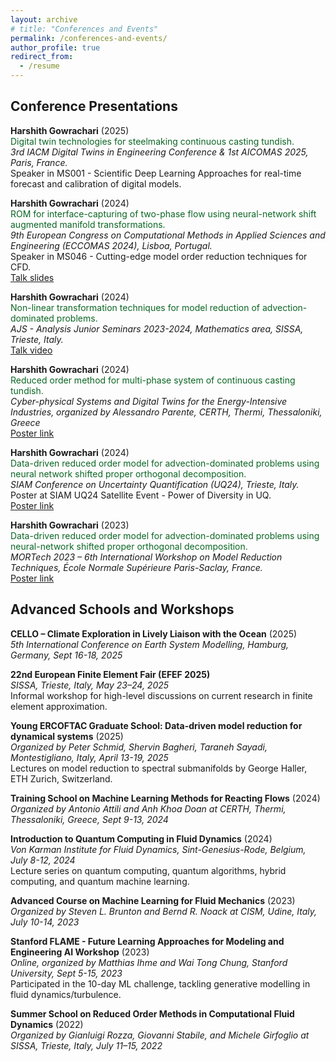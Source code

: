 ```yaml
---
layout: archive
# title: "Conferences and Events"
permalink: /conferences-and-events/
author_profile: true
redirect_from:
  - /resume
---
```


## Conference Presentations

**Harshith Gowrachari** (2025)  
<span style="color:#0B6623;">Digital twin technologies for steelmaking continuous casting tundish.</span>  
_3rd IACM Digital Twins in Engineering Conference & 1st AICOMAS 2025, Paris, France._  
Speaker in MS001 - Scientific Deep Learning Approaches for real-time forecast and calibration of digital models.  

**Harshith Gowrachari** (2024)  
<span style="color:#0B6623;">ROM for interface-capturing of two-phase flow using neural-network shift augmented manifold transformations.</span>  
_9th European Congress on Computational Methods in Applied Sciences and Engineering (ECCOMAS 2024), Lisboa, Portugal._  
Speaker in MS046 - Cutting-edge model order reduction techniques for CFD.  
[Talk slides](https://drive.google.com/file/d/18iaUHZm0PSnIZXs5crhxd4eznY31YN65/view?usp=sharing)  

**Harshith Gowrachari** (2024)  
<span style="color:#0B6623;">Non-linear transformation techniques for model reduction of advection-dominated problems.</span>  
_AJS - Analysis Junior Seminars 2023-2024, Mathematics area, SISSA, Trieste, Italy._  
[Talk video](https://www.youtube.com/watch?v=ggMeoj8J_5Q)  

**Harshith Gowrachari** (2024)  
<span style="color:#0B6623;">Reduced order method for multi-phase system of continuous casting tundish.</span>  
_Cyber-physical Systems and Digital Twins for the Energy-Intensive Industries, organized by Alessandro Parente, CERTH, Thermi, Thessaloniki, Greece_  
[Poster link](https://drive.google.com/file/d/1krI66XvC8hQM1socmt-Ipv7RAsW4A7Ph/view?usp=drive_link)

**Harshith Gowrachari** (2024)  
<span style="color:#0B6623;">Data-driven reduced order model for advection-dominated problems using neural network shifted proper orthogonal decomposition.</span>  
_SIAM Conference on Uncertainty Quantification (UQ24), Trieste, Italy._  
Poster at SIAM UQ24 Satellite Event - Power of Diversity in UQ.  
[Poster link](https://people.sissa.it/~grozza/wp-content/uploads/2023/11/Harshith_MORTech_final.pdf)  

**Harshith Gowrachari** (2023)  
<span style="color:#0B6623;">Data-driven reduced order model for advection-dominated problems using neural-network shifted proper orthogonal decomposition.</span>  
_MORTech 2023 – 6th International Workshop on Model Reduction Techniques, École Normale Supérieure Paris-Saclay, France._  
[Poster link](https://people.sissa.it/~grozza/wp-content/uploads/2023/11/Harshith_MORTech_final.pdf)  

## Advanced Schools and Workshops

**CELLO – Climate Exploration in Lively Liaison with the Ocean** (2025)  
_5th International Conference on Earth System Modelling, Hamburg, Germany, Sept 16-18, 2025_  

**22nd European Finite Element Fair (EFEF 2025)**  
_SISSA, Trieste, Italy, May 23–24, 2025_  
Informal workshop for high-level discussions on current research in finite element approximation.  

**Young ERCOFTAC Graduate School: Data-driven model reduction for dynamical systems** (2025)  
_Organized by Peter Schmid, Shervin Bagheri, Taraneh Sayadi, Montestigliano, Italy, April 13-19, 2025_  
Lectures on model reduction to spectral submanifolds by George Haller, ETH Zurich, Switzerland.  

**Training School on Machine Learning Methods for Reacting Flows** (2024)  
_Organized by Antonio Attili and Anh Khoa Doan at CERTH, Thermi, Thessaloniki, Greece, Sept 9-13, 2024_  

**Introduction to Quantum Computing in Fluid Dynamics** (2024)  
_Von Karman Institute for Fluid Dynamics, Sint-Genesius-Rode, Belgium, July 8-12, 2024_  
Lecture series on quantum computing, quantum algorithms, hybrid computing, and quantum machine learning.  

**Advanced Course on Machine Learning for Fluid Mechanics** (2023)  
_Organized by Steven L. Brunton and Bernd R. Noack at CISM, Udine, Italy, July 10-14, 2023_  

**Stanford FLAME - Future Learning Approaches for Modeling and Engineering AI Workshop** (2023)  
_Online, organized by Matthias Ihme and Wai Tong Chung, Stanford University, Sept 5-15, 2023_  
Participated in the 10-day ML challenge, tackling generative modelling in fluid dynamics/turbulence.

**Summer School on Reduced Order Methods in Computational Fluid Dynamics** (2022)  
_Organized by Gianluigi Rozza, Giovanni Stabile, and Michele Girfoglio at SISSA, Trieste, Italy, July 11–15, 2022_
